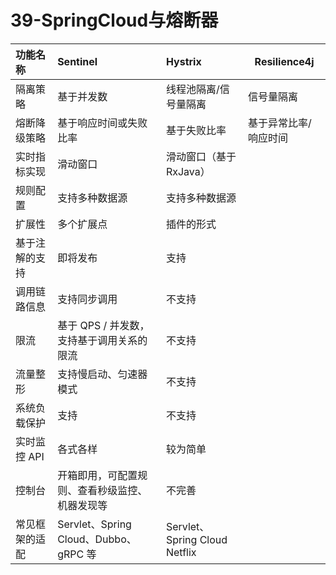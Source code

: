 # 39-SpringCloud与熔断器



| 功能名称       | Sentinel                                       | Hystrix                       | Resilience4j          |
| :------------- | :--------------------------------------------- | :---------------------------- | --------------------- |
| 隔离策略       | 基于并发数                                     | 线程池隔离/信号量隔离         | 信号量隔离            |
| 熔断降级策略   | 基于响应时间或失败比率                         | 基于失败比率                  | 基于异常比率/响应时间 |
| 实时指标实现   | 滑动窗口                                       | 滑动窗口（基于 RxJava）       |                       |
| 规则配置       | 支持多种数据源                                 | 支持多种数据源                |                       |
| 扩展性         | 多个扩展点                                     | 插件的形式                    |                       |
| 基于注解的支持 | 即将发布                                       | 支持                          |                       |
| 调用链路信息   | 支持同步调用                                   | 不支持                        |                       |
| 限流           | 基于 QPS / 并发数，支持基于调用关系的限流      | 不支持                        |                       |
| 流量整形       | 支持慢启动、匀速器模式                         | 不支持                        |                       |
| 系统负载保护   | 支持                                           | 不支持                        |                       |
| 实时监控 API   | 各式各样                                       | 较为简单                      |                       |
| 控制台         | 开箱即用，可配置规则、查看秒级监控、机器发现等 | 不完善                        |                       |
| 常见框架的适配 | Servlet、Spring Cloud、Dubbo、gRPC 等          | Servlet、Spring Cloud Netflix |                       |